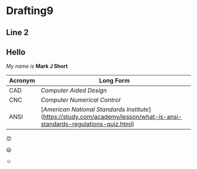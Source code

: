 # Drafting9

## Line 2

## Hello

_My name is_ **Mark J Short**

Acronym | Long Form
--------|----------
CAD | _Computer Aided Design_
CNC | _Computer Numerical Control_
ANSI | [_American National Standards Institute_] (https://study.com/academy/lesson/what-is-ansi-standards-regulations-quiz.html)
    
 :blush:
 
 :smiley:
 
 :relaxed:
 
 
